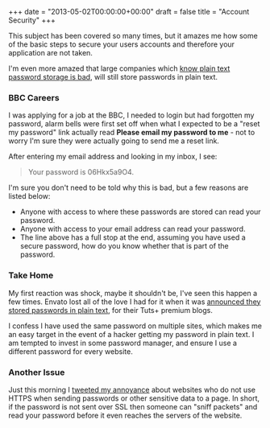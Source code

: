 +++
date = "2013-05-02T00:00:00+00:00"
draft = false
title = "Account Security"
+++

This subject has been covered so many times, but it amazes me how some of the basic steps to secure your users accounts and therefore your application are not taken.

I'm even more amazed that large companies which <a href="http://www.bbc.co.uk/news/technology-19316825" title="BBC artcile talking about the insecurities of plain text password storage" data-analytics="BBC story about Tesco web security">know plain text password storage is bad</a>, will still store passwords in plain text.

### BBC Careers
I was applying for a job at the BBC, I needed to login but had forgotten my password, alarm bells were first set off when what I expected to be a "reset my password" link actually read **Please email my password to me** - not to worry I'm sure they were actually going to send me a reset link.

After entering my email address and looking in my inbox, I see:

> Your password is 06Hkx5a9O4.

I'm sure you don't need to be told why this is bad, but a few reasons are listed below:

 * Anyone with access to where these passwords are stored can read your password.
 * Anyone with access to your email address can read your password.
 * The line above has a full stop at the end, assuming you have used a secure password, how do you know whether that is part of the password.

### Take Home
My first reaction was shock, maybe it shouldn't be, I've seen this happen a few times. Envato lost all of the love I had for it when it was <a href="http://notes.envato.com/general/tuts-premium-security/" title="Envato used a plugin which stores passwords in cleartext" data-analytics="Envato security breach">announced they stored passwords in plain text</a>, for their Tuts+ premium blogs.

I confess I have used the same password on multiple sites, which makes me an easy target in the event of a hacker getting my password in plain text. I am tempted to invest in some password manager, and ensure I use a different password for every website.

### Another Issue
Just this morning I <a href="https://twitter.com/joelvardy/status/329874463036407810" title="Joel complaning on Twitter" data-analytics="Twitter">tweeted my annoyance</a> about websites who do not use HTTPS when sending passwords or other sensitive data to a page. In short, if the password is not sent over SSL then someone can "sniff packets" and read your password before it even reaches the servers of the website.
